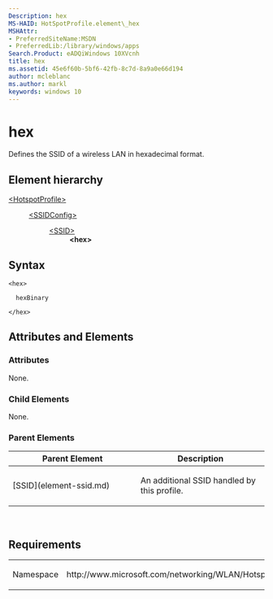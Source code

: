 ```yaml
---
Description: hex
MS-HAID: HotSpotProfile.element\_hex
MSHAttr:
- PreferredSiteName:MSDN
- PreferredLib:/library/windows/apps
Search.Product: eADQiWindows 10XVcnh
title: hex
ms.assetid: 45e6f60b-5bf6-42fb-8c7d-8a9a0e66d194
author: mcleblanc
ms.author: markl
keywords: windows 10
---
```


# hex


Defines the SSID of a wireless LAN in hexadecimal format.

## Element hierarchy

<dl>
<dt><a href="element-hotspotprofile.md">&lt;HotspotProfile&gt;</a></dt>
<dd>
<dl>
<dt><a href="element-ssidconfig.md">&lt;SSIDConfig&gt;</a></dt>
<dd>
<dl>
<dt><a href="element-ssid.md">&lt;SSID&gt;</a></dt>
<dd><b>&lt;hex&gt;</b></dd>
</dl>
</dd>
</dl>
</dd>
</dl>

## Syntax

``` syntax
<hex>

  hexBinary

</hex>
```

## Attributes and Elements


### Attributes

None.

### Child Elements

None.

### Parent Elements

<table>
<colgroup>
<col width="50%" />
<col width="50%" />
</colgroup>
<thead>
<tr class="header">
<th>Parent Element</th>
<th>Description</th>
</tr>
</thead>
<tbody>
<tr class="odd">
<td>[SSID](element-ssid.md)</td>
<td><p>An additional SSID handled by this profile.</p></td>
</tr>
</tbody>
</table>

 

## Requirements

<table>
<colgroup>
<col width="50%" />
<col width="50%" />
</colgroup>
<tbody>
<tr class="odd">
<td><p>Namespace</p></td>
<td><p>http://www.microsoft.com/networking/WLAN/HotspotProfile/v1</p></td>
</tr>
</tbody>
</table>

 

 



